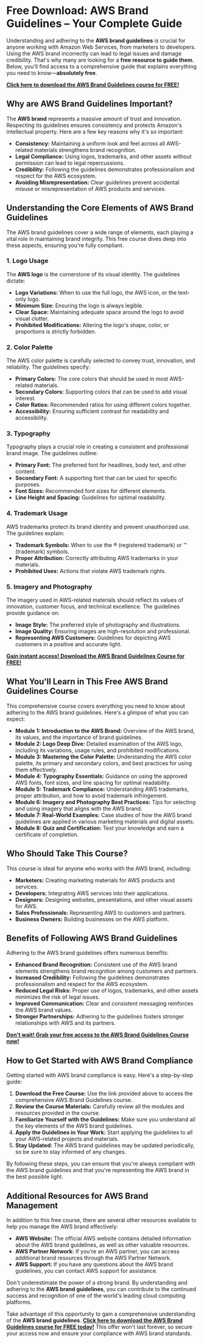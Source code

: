 # Free Download: AWS Brand Guidelines – Your Complete Guide

Understanding and adhering to the **AWS brand guidelines** is crucial for anyone working with Amazon Web Services, from marketers to developers. Using the AWS brand incorrectly can lead to legal issues and damage credibility. That's why many are looking for a **free resource to guide them**. Below, you'll find access to a comprehensive guide that explains everything you need to know—**absolutely free**.

[**Click here to download the AWS Brand Guidelines course for FREE!**](https://udemywork.com/aws-brand-guidelines)

## Why are AWS Brand Guidelines Important?

The **AWS brand** represents a massive amount of trust and innovation. Respecting its guidelines ensures consistency and protects Amazon's intellectual property. Here are a few key reasons why it's so important:

*   **Consistency:** Maintaining a uniform look and feel across all AWS-related materials strengthens brand recognition.
*   **Legal Compliance:** Using logos, trademarks, and other assets without permission can lead to legal repercussions.
*   **Credibility:** Following the guidelines demonstrates professionalism and respect for the AWS ecosystem.
*   **Avoiding Misrepresentation:** Clear guidelines prevent accidental misuse or misrepresentation of AWS products and services.

## Understanding the Core Elements of AWS Brand Guidelines

The AWS brand guidelines cover a wide range of elements, each playing a vital role in maintaining brand integrity. This free course dives deep into these aspects, ensuring you're fully compliant.

### 1. Logo Usage

The **AWS logo** is the cornerstone of its visual identity. The guidelines dictate:

*   **Logo Variations:** When to use the full logo, the AWS icon, or the text-only logo.
*   **Minimum Size:** Ensuring the logo is always legible.
*   **Clear Space:** Maintaining adequate space around the logo to avoid visual clutter.
*   **Prohibited Modifications:** Altering the logo's shape, color, or proportions is strictly forbidden.

### 2. Color Palette

The AWS color palette is carefully selected to convey trust, innovation, and reliability. The guidelines specify:

*   **Primary Colors:** The core colors that should be used in most AWS-related materials.
*   **Secondary Colors:** Supporting colors that can be used to add visual interest.
*   **Color Ratios:** Recommended ratios for using different colors together.
*   **Accessibility:** Ensuring sufficient contrast for readability and accessibility.

### 3. Typography

Typography plays a crucial role in creating a consistent and professional brand image. The guidelines outline:

*   **Primary Font:** The preferred font for headlines, body text, and other content.
*   **Secondary Font:** A supporting font that can be used for specific purposes.
*   **Font Sizes:** Recommended font sizes for different elements.
*   **Line Height and Spacing:** Guidelines for optimal readability.

### 4. Trademark Usage

AWS trademarks protect its brand identity and prevent unauthorized use. The guidelines explain:

*   **Trademark Symbols:** When to use the ® (registered trademark) or ™ (trademark) symbols.
*   **Proper Attribution:** Correctly attributing AWS trademarks in your materials.
*   **Prohibited Uses:** Actions that violate AWS trademark rights.

### 5. Imagery and Photography

The imagery used in AWS-related materials should reflect its values of innovation, customer focus, and technical excellence. The guidelines provide guidance on:

*   **Image Style:** The preferred style of photography and illustrations.
*   **Image Quality:** Ensuring images are high-resolution and professional.
*   **Representing AWS Customers:** Guidelines for depicting AWS customers in a positive and accurate light.

[**Gain instant access! Download the AWS Brand Guidelines Course for FREE!**](https://udemywork.com/aws-brand-guidelines)

## What You'll Learn in This Free AWS Brand Guidelines Course

This comprehensive course covers everything you need to know about adhering to the AWS brand guidelines. Here's a glimpse of what you can expect:

*   **Module 1: Introduction to the AWS Brand:** Overview of the AWS brand, its values, and the importance of brand guidelines.
*   **Module 2: Logo Deep Dive:** Detailed examination of the AWS logo, including its variations, usage rules, and prohibited modifications.
*   **Module 3: Mastering the Color Palette:** Understanding the AWS color palette, its primary and secondary colors, and best practices for using them effectively.
*   **Module 4: Typography Essentials:** Guidance on using the approved AWS fonts, font sizes, and line spacing for optimal readability.
*   **Module 5: Trademark Compliance:** Understanding AWS trademarks, proper attribution, and how to avoid trademark infringement.
*   **Module 6: Imagery and Photography Best Practices:** Tips for selecting and using imagery that aligns with the AWS brand.
*   **Module 7: Real-World Examples:** Case studies of how the AWS brand guidelines are applied in various marketing materials and digital assets.
*   **Module 8: Quiz and Certification:** Test your knowledge and earn a certificate of completion.

## Who Should Take This Course?

This course is ideal for anyone who works with the AWS brand, including:

*   **Marketers:** Creating marketing materials for AWS products and services.
*   **Developers:** Integrating AWS services into their applications.
*   **Designers:** Designing websites, presentations, and other visual assets for AWS.
*   **Sales Professionals:** Representing AWS to customers and partners.
*   **Business Owners:** Building businesses on the AWS platform.

## Benefits of Following AWS Brand Guidelines

Adhering to the AWS brand guidelines offers numerous benefits:

*   **Enhanced Brand Recognition:** Consistent use of the AWS brand elements strengthens brand recognition among customers and partners.
*   **Increased Credibility:** Following the guidelines demonstrates professionalism and respect for the AWS ecosystem.
*   **Reduced Legal Risks:** Proper use of logos, trademarks, and other assets minimizes the risk of legal issues.
*   **Improved Communication:** Clear and consistent messaging reinforces the AWS brand values.
*   **Stronger Partnerships:** Adhering to the guidelines fosters stronger relationships with AWS and its partners.

[**Don't wait! Grab your free access to the AWS Brand Guidelines Course now!**](https://udemywork.com/aws-brand-guidelines)

## How to Get Started with AWS Brand Compliance

Getting started with AWS brand compliance is easy. Here's a step-by-step guide:

1.  **Download the Free Course:** Use the link provided above to access the comprehensive AWS Brand Guidelines course.
2.  **Review the Course Materials:** Carefully review all the modules and resources provided in the course.
3.  **Familiarize Yourself with the Guidelines:** Make sure you understand all the key elements of the AWS brand guidelines.
4.  **Apply the Guidelines in Your Work:** Start applying the guidelines to all your AWS-related projects and materials.
5.  **Stay Updated:** The AWS brand guidelines may be updated periodically, so be sure to stay informed of any changes.

By following these steps, you can ensure that you're always compliant with the AWS brand guidelines and that you're representing the AWS brand in the best possible light.

## Additional Resources for AWS Brand Management

In addition to this free course, there are several other resources available to help you manage the AWS brand effectively:

*   **AWS Website:** The official AWS website contains detailed information about the AWS brand guidelines, as well as other valuable resources.
*   **AWS Partner Network:** If you're an AWS partner, you can access additional brand resources through the AWS Partner Network.
*   **AWS Support:** If you have any questions about the AWS brand guidelines, you can contact AWS support for assistance.

Don't underestimate the power of a strong brand. By understanding and adhering to the **AWS brand guidelines**, you can contribute to the continued success and recognition of one of the world's leading cloud computing platforms.

Take advantage of this opportunity to gain a comprehensive understanding of the **AWS brand guidelines**. [**Click here to download the AWS Brand Guidelines course for FREE today!**](https://udemywork.com/aws-brand-guidelines) This offer won't last forever, so secure your access now and ensure your compliance with AWS brand standards.
